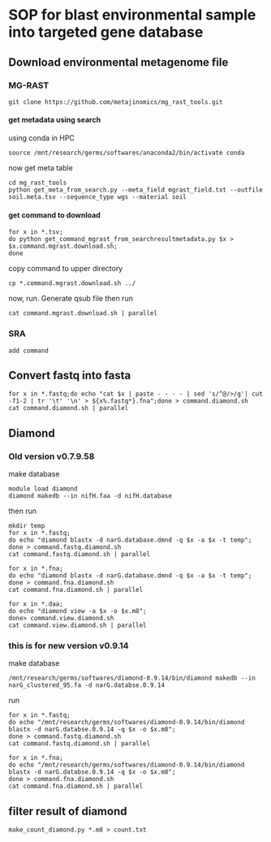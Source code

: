 # SOP for blast environmental sample into targeted gene database


## Download environmental metagenome file
### MG-RAST
```
git clone https://github.com/metajinomics/mg_rast_tools.git
```
#### get metadata using search
using conda in HPC
```
source /mnt/research/germs/softwares/anaconda2/bin/activate conda
```
now get meta table
```
cd mg_rast_tools
python get_meta_from_search.py --meta_field mgrast_field.txt --outfile soil.meta.tsv --sequence_type wgs --material soil
```
#### get command to download
```
for x in *.tsv;
do python get_command_mgrast_from_searchresultmetadata.py $x > $x.command.mgrast.download.sh;
done
```

copy command to upper directory
```
cp *.command.mgrast.download.sh ../
```

now, run. Generate qsub file then run
```
cat command.mgrast.download.sh | parallel
```


### SRA
```
add command
```

## Convert fastq into fasta
```
for x in *.fastq;do echo "cat $x | paste - - - - | sed 's/^@/>/g'| cut -f1-2 | tr '\t' '\n' > ${x%.fastq*}.fna";done > command.diamond.sh
cat command.diamond.sh | parallel
```

## Diamond
### Old version v0.7.9.58
make database
```
module load diamond
diamond makedb --in nifH.faa -d nifH.database
```
then run
```
mkdir temp
for x in *.fastq;
do echo "diamond blastx -d narG.database.dmnd -q $x -a $x -t temp";
done > command.fastq.diamond.sh
cat command.fastq.diamond.sh | parallel

for x in *.fna;
do echo "diamond blastx -d narG.database.dmnd -q $x -a $x -t temp";
done > command.fna.diamond.sh
cat command.fna.diamond.sh | parallel

for x in *.daa;
do echo "diamond view -a $x -o $x.m8";
done> command.view.diamond.sh
cat command.view.diamond.sh | parallel

```
### this is for new version v0.9.14
make database
```
/mnt/research/germs/softwares/diamond-0.9.14/bin/diamond makedb --in narG_clustered_95.fa -d narG.databse.0.9.14
```
run

```
for x in *.fastq;
do echo "/mnt/research/germs/softwares/diamond-0.9.14/bin/diamond blastx -d narG.databse.0.9.14 -q $x -o $x.m8";
done > command.fastq.diamond.sh
cat command.fastq.diamond.sh | parallel

for x in *.fna;
do echo "/mnt/research/germs/softwares/diamond-0.9.14/bin/diamond blastx -d narG.databse.0.9.14 -q $x -o $x.m8";
done > command.fna.diamond.sh
cat command.fna.diamond.sh | parallel

```


## filter result of diamond
```
make_count_diamond.py *.m8 > count.txt
```

